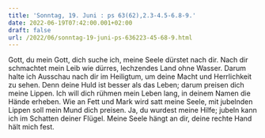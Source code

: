```yaml
---
title: 'Sonntag, 19. Juni : ps 63(62),2.3-4.5-6.8-9.'
date: 2022-06-19T07:42:00.001+02:00
draft: false
url: /2022/06/sonntag-19-juni-ps-636223-45-68-9.html
---
```


Gott, du mein Gott, dich suche ich, meine Seele dürstet nach dir. Nach dir schmachtet mein Leib wie dürres, lechzendes Land ohne Wasser. Darum halte ich Ausschau nach dir im Heiligtum, um deine Macht und Herrlichkeit zu sehen. Denn deine Huld ist besser als das Leben; darum preisen dich meine Lippen. Ich will dich rühmen mein Leben lang, in deinem Namen die Hände erheben. Wie an Fett und Mark wird satt meine Seele, mit jubelnden Lippen soll mein Mund dich preisen. Ja, du wurdest meine Hilfe; jubeln kann ich im Schatten deiner Flügel. Meine Seele hängt an dir, deine rechte Hand hält mich fest.